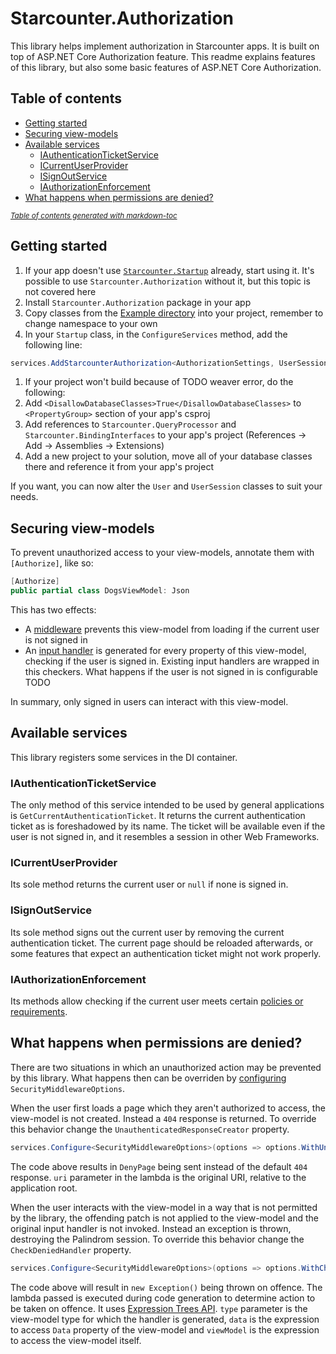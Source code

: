 # Starcounter.Authorization

This library helps implement authorization in Starcounter apps. It is built on top of ASP.NET Core Authorization feature. This readme explains features of this library, but also some basic features of ASP.NET Core Authorization.

## Table of contents

- [Getting started](#getting-started)
- [Securing view-models](#securing-view-models)
- [Available services](#available-services)
  * [IAuthenticationTicketService<UserSession>](#iauthenticationticketservice-usersession-)
  * [ICurrentUserProvider<TUser>](#icurrentuserprovider-tuser-)
  * [ISignOutService](#isignoutservice)
  * [IAuthorizationEnforcement](#iauthorizationenforcement)
- [What happens when permissions are denied?](#what-happens-when-permissions-are-denied-)

<small><i><a href='http://ecotrust-canada.github.io/markdown-toc/'>Table of contents generated with markdown-toc</a></i></small>

## Getting started

1. If your app doesn't use [`Starcounter.Startup`](https://github.com/Starcounter/Starcounter.Startup) already, start using it. It's possible to use `Starcounter.Authorization` without it, but this topic is not covered here
1. Install `Starcounter.Authorization` package in your app
1. Copy classes from the [Example directory](ExampleDataModel/) into your project, remember to change namespace to your own
1. In your `Startup` class, in the `ConfigureServices` method, add the following line:

```c#
services.AddStarcounterAuthorization<AuthorizationSettings, UserSession, TicketToSession, User>()
```

1. If your project won't build because of TODO weaver error, do the following:
  1. Add `<DisallowDatabaseClasses>True</DisallowDatabaseClasses>` to `<PropertyGroup>` section of your app's csproj
  1. Add references to `Starcounter.QueryProcessor` and `Starcounter.BindingInterfaces` to your app's project (References -> Add -> Assemblies -> Extensions)
  1. Add a new project to your solution, move all of your database classes there and reference it from your app's project

If you want, you can now alter the `User` and `UserSession` classes to suit your needs.

## Securing view-models

To prevent unauthorized access to your view-models, annotate them with `[Authorize]`, like so:

```c#
[Authorize]
public partial class DogsViewModel: Json
```

This has two effects:
* A [middleware](https://github.com/Starcounter/Starcounter.Startup#middleware) prevents this view-model from loading if the current user is not signed in
* An [input handler](https://docs.starcounter.io/topic-guides/typed-json/code-behind#handling-input-events) is generated for every property of this view-model, checking if the user is signed in. Existing input handlers are wrapped in this checkers. What happens if the user is not signed in is configurable TODO

In summary, only signed in users can interact with this view-model.


## Available services

This library registers some services in the DI container.

### IAuthenticationTicketService<UserSession>

The only method of this service intended to be used by general applications is `GetCurrentAuthenticationTicket`. It returns the current authentication ticket as is foreshadowed by its name. The ticket will be available even if the user is not signed in, and it resembles a session in other Web Frameworks. 

### ICurrentUserProvider<TUser>

Its sole method returns the current user or `null` if none is signed in.

### ISignOutService

Its sole method signs out the current user by removing the current authentication ticket. The current page should be reloaded afterwards, or some features that expect an authentication ticket might not work properly.

### IAuthorizationEnforcement

Its methods allow checking if the current user meets certain [policies or requirements](https://docs.microsoft.com/en-us/aspnet/core/security/authorization/policies?view=aspnetcore-2.1).


## What happens when permissions are denied?

There are two situations in which an unauthorized action may be prevented by this library. What happens then can be overriden by [configuring](https://docs.microsoft.com/en-us/aspnet/core/fundamentals/configuration/options?view=aspnetcore-2.1#configure-simple-options-with-a-delegate) `SecurityMiddlewareOptions`.

When the user first loads a page which they aren't authorized to access, the view-model is not created. Instead a `404` response is returned. To override this behavior change the `UnauthenticatedResponseCreator` property.

```c#
services.Configure<SecurityMiddlewareOptions>(options => options.WithUnauthenticatedResponseCreator(uri => new DenyPage()));
```

The code above results in `DenyPage` being sent instead of the default `404` response. `uri` parameter in the lambda is the original URI, relative to the application root.

When the user interacts with the view-model in a way that is not permitted by the library, the offending patch is not applied to the view-model and the original input handler is not invoked. Instead an exception is thrown, destroying the Palindrom session. To override this behavior change the `CheckDeniedHandler` property.

```c#
services.Configure<SecurityMiddlewareOptions>(options => options.WithCheckDeniedHandler((type, data, viewModel) => Expression.Throw(Expression.New(typeof(Exception)))));
```

The code above will result in `new Exception()` being thrown on offence. The lambda passed is executed during code generation to determine action to be taken on offence. It uses [Expression Trees API](https://docs.microsoft.com/en-us/dotnet/csharp/programming-guide/concepts/expression-trees/). `type` parameter is the view-model type for which the handler is generated, `data` is the expression to access `Data` property of the view-model and `viewModel` is the expression to access the view-model itself.